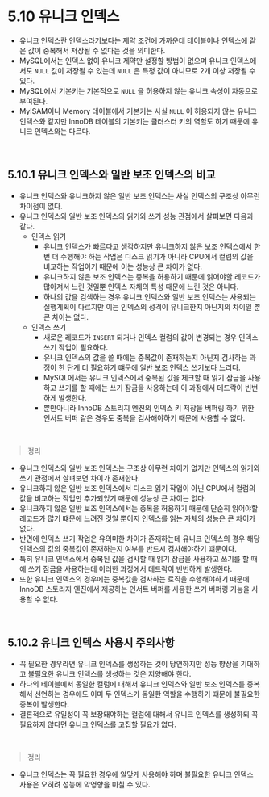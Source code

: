 # 5.10 유니크 인덱스

- 유니크 인덱스란 인덱스라기보다는 제약 조건에 가까운데 테이블이나 인덱스에 같은 값이 중복해서 저장될 수 없다는 것을 의미한다.
- MySQL에서는 인덱스 없이 유니크 제약만 설정할 방법이 없으며 유니크 인덱스에서도 `NULL` 값이 저장될 수 있는데 `NULL` 은 특정 값이 아니므로 2개 이상 저장될 수 있다.
- MySQL에서 기본키는 기본적으로 `NULL` 을 허용하지 않는 유니크 속성이 자동으로 부여된다.
- MyISAM이나 Memory 테이블에서 기본키는 사실 `NULL` 이 허용되지 않는 유니크 인덱스와 같지만 InnoDB 테이블의 기본키는 클러스터 키의 역할도 하기 때문에 유니크 인덱스와는 다르다.

<br>

## 5.10.1 유니크 인덱스와 일반 보조 인덱스의 비교

- 유니크 인덱스와 유니크하지 않은 일반 보조 인덱스는 사실 인덱스의 구조상 아무런 차이점이 없다.
- 유니크 인덱스와 일반 보조 인덱스의 읽기와 쓰기 성능 관점에서 살펴보면 다음과 같다.
    - 인덱스 읽기
        - 유니크 인덱스가 빠르다고 생각하지만 유니크하지 않은 보조 인덱스에서 한번 더 수행해야 하는 작업은 디스크 읽기가 아니라 CPU에서 컬럼의 값을 비교하는 작업이기 때문에 이는 성능상 큰 차이가 없다.
        - 유니크하지 않은 보조 인덱스는 중복을 허용하기 때문에 읽어야할 레코드가 많아져서 느린 것일뿐 인덱스 자체의 특성 때문에 느린 것은 아니다.
        - 하나의 값을 검색하는 경우 유니크 인덱스와 일반 보조 인덱스는 사용되는 실행계획이 다르지만 이는 인덱스의 성격이 유니크한지 아닌지의 차이일 뿐 큰 차이는 없다.
    - 인덱스 쓰기
        - 새로운 레코드가 `INSERT` 되거나 인덱스 컬럼의 값이 변경되는 경우 인덱스 쓰기 작업이 필요하다.
        - 유니크 인덱스의 값을 쓸 때에는 중복값이 존재하는지 아닌지 검사하는 과정이 한 단계 더 필요하기 떄문에 일반 보조 인덱스 쓰기보다 느리다.
        - MySQL에서는 유니크 인덱스에서 중복된 값을 체크할 때 읽기 잠금을 사용하고 쓰기를 할 때에는 쓰기 잠금을 사용하는데 이 과정에서 데드락이 빈번하게 발생한다.
        - 뿐만아니라 InnoDB 스토리지 엔진의 인덱스 키 저장을 버퍼링 하기 위한 인서트 버퍼 같은 경우도 중복을 검사해야하기 때문에 사용할 수 없다.

<br>

> 정리

- 유니크 인덱스와 일반 보조 인덱스는 구조상 아무런 차이가 없지만 인덱스의 읽기와 쓰기 관점에서 살펴보면 차이가 존재한다.
- 유니크하지 않은 일반 보조 인덱스에서 디스크 읽기 작업이 아닌 CPU에서 컬럼의 값을 비교하는 작업만 추가되었기 때문에 성능상 큰 차이는 없다.
- 유니크하지 않은 일반 보조 인덱스에서는 중복을 허용하기 때문에 단순히 읽어야할 레코드가 많기 떄문에 느려진 것일 뿐이지 인덱스를 읽는 자체의 성능은 큰 차이가 없다.
- 반면에 인덱스 쓰기 작업은 유의미한 차이가 존재하는데 유니크 인덱스의 경우 해당 인덱스의 값의 중복값이 존재하는지 여부를 반드시 검사해야하기 떄문이다.
- 특히 유니크 인덱스에서 중복된 값을 검사할 때 읽기 잠금을 사용하고 쓰기를 할 때에 쓰기 잠금을 사용하는데 이러한 과정에서 데드락이 빈번하게 발생한다.
- 또한 유니크 인덱스의 경우에는 중복값을 검사하는 로직을 수행해야하기 때문에 InnoDB 스토리지 엔진에서 제공하는 인서트 버퍼를 사용한 쓰기 버퍼링 기능을 사용할 수 없다.

<br>

## 5.10.2 유니크 인덱스 사용시 주의사항

- 꼭 필요한 경우라면 유니크 인덱스를 생성하는 것이 당연하지만 성능 향상을 기대하고 불필요한 유니크 인덱스를 생성하는 것은 지양해야 한다.
- 하나의 테이블에서 동일한 컬럼에 대해서 유니크 인덱스와 일반 보조 인덱스를 중복해서 선언하는 경우에도 이미 두 인덱스가 동일한 역할을 수행하기 떄문에 불필요한 중복이 발생한다.
- 결론적으로 유일성이 꼭 보장돼야하는 컬럼에 대해서 유니크 인덱스를 생성하되 꼭 필요하지 않다면 유니크 인덱스를 고집할 필요가 없다.

<br>

> 정리

- 유니크 인덱스는 꼭 필요한 경우에 알맞게 사용해야 하며 불필요한 유니크 인덱스 사용은 오히려 성능에 악영향을 미칠 수 있다.
